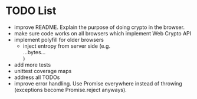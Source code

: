 
TODO List
=========

* improve README. Explain the purpose of doing crypto in the browser.
* make sure code works on all browsers which implement Web Crypto API
* implement polyfill for older browsers
  * inject entropy from server side (e.g. <div id="entropy">...bytes...</div>)
* add more tests
* unittest coverage maps
* address all TODOs
* improve error handling. Use Promise everywhere instead of throwing
  (exceptions become Promise.reject anyways).
